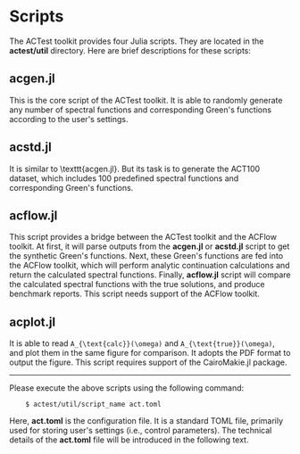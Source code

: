 # Scripts

The ACTest toolkit provides four Julia scripts. They are located in the **actest/util** directory. Here are brief descriptions for these scripts:

## acgen.jl

This is the core script of the ACTest toolkit. It is able to randomly generate any number of spectral functions and corresponding Green's functions according to the user's settings.

## acstd.jl

It is similar to \texttt{acgen.jl}. But its task is to generate the ACT100 dataset, which includes 100 predefined spectral functions and corresponding Green's functions.

## acflow.jl

This script provides a bridge between the ACTest toolkit and the ACFlow toolkit. At first, it will parse outputs from the **acgen.jl** or **acstd.jl** script to get the synthetic Green's functions. Next, these Green's functions are fed into the ACFlow toolkit, which will perform analytic continuation calculations and return the calculated spectral functions. Finally, **acflow.jl** script will compare the calculated spectral functions with the true solutions, and produce benchmark reports. This script needs support of the ACFlow toolkit. 

## acplot.jl

It is able to read ``A_{\text{calc}}(\omega)`` and ``A_{\text{true}}(\omega)``, and plot them in the same figure for comparison. It adopts the PDF format to output the figure. This script requires support of the CairoMakie.jl package.

---

Please execute the above scripts using the following command:

```shell
    $ actest/util/script_name act.toml
```

Here, **act.toml** is the configuration file. It is a standard TOML file, primarily used for storing user's settings (i.e., control parameters). The technical details of the **act.toml** file will be introduced in the following text.
